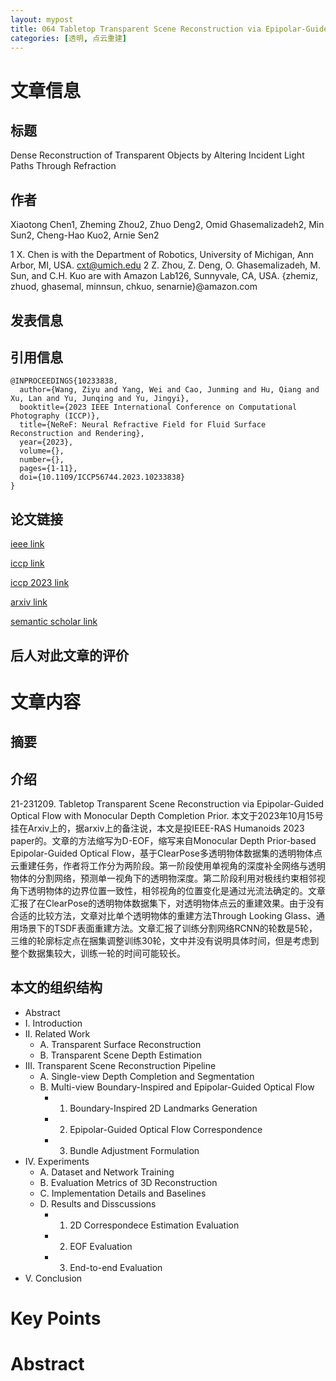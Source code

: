 ```yaml
---
layout: mypost
title: 064 Tabletop Transparent Scene Reconstruction via Epipolar-Guided Optical Flow with Monocular Depth Completion Prior
categories: [透明, 点云重建]
---
```



# 文章信息

## 标题

Dense Reconstruction of Transparent Objects by Altering Incident Light Paths Through Refraction

## 作者

Xiaotong Chen1, Zheming Zhou2, Zhuo Deng2, Omid Ghasemalizadeh2, Min Sun2, Cheng-Hao Kuo2, Arnie Sen2

1 X. Chen is with the Department of Robotics, University of Michigan, Ann Arbor, MI, USA. cxt@umich.edu 2 Z. Zhou, Z. Deng, O. Ghasemalizadeh, M. Sun, and C.H. Kuo are with Amazon Lab126, Sunnyvale, CA, USA. {zhemiz, zhuod, ghasemal, minnsun, chkuo, senarnie}@amazon.com

## 发表信息



## 引用信息

```
@INPROCEEDINGS{10233838,
  author={Wang, Ziyu and Yang, Wei and Cao, Junming and Hu, Qiang and Xu, Lan and Yu, Junqing and Yu, Jingyi},
  booktitle={2023 IEEE International Conference on Computational Photography (ICCP)}, 
  title={NeReF: Neural Refractive Field for Fluid Surface Reconstruction and Rendering}, 
  year={2023},
  volume={},
  number={},
  pages={1-11},
  doi={10.1109/ICCP56744.2023.10233838}
}
```

## 论文链接

[ieee link](https://ieeexplore.ieee.org/abstract/document/10233838)

[iccp link](https://ieeexplore.ieee.org/xpl/conhome/10233258/proceeding)

[iccp 2023 link](https://www.computer.org/csdl/proceedings-article/iccp/2023/10233838/1Qao8fuqNJC)

[arxiv link](https://arxiv.org/abs/2203.04130)

[semantic scholar link](https://www.semanticscholar.org/paper/NeReF%3A-Neural-Refractive-Field-for-Fluid-Surface-Wang-Yang/fd2c0e45a95933cacc2a69c79ec1f74553d0cb39)

## 后人对此文章的评价


# 文章内容

## 摘要

> 

## 介绍

21-231209. Tabletop Transparent Scene Reconstruction via Epipolar-Guided Optical Flow with Monocular Depth Completion Prior. 本文于2023年10月15号挂在Arxiv上的，据arxiv上的备注说，本文是投IEEE-RAS Humanoids 2023 paper的。文章的方法缩写为D-EOF，缩写来自Monocular Depth Prior-based Epipolar-Guided Optical Flow，基于ClearPose多透明物体数据集的透明物体点云重建任务，作者将工作分为两阶段。第一阶段使用单视角的深度补全网络与透明物体的分割网络，预测单一视角下的透明物深度。第二阶段利用对极线约束相邻视角下透明物体的边界位置一致性，相邻视角的位置变化是通过光流法确定的。文章汇报了在ClearPose的透明物体数据集下，对透明物体点云的重建效果。由于没有合适的比较方法，文章对比单个透明物体的重建方法Through Looking Glass、通用场景下的TSDF表面重建方法。文章汇报了训练分割网络RCNN的轮数是5轮，三维的轮廓标定点在捆集调整训练30轮，文中并没有说明具体时间，但是考虑到整个数据集较大，训练一轮的时间可能较长。

## 本文的组织结构


- Abstract
- I. Introduction
- II. Related Work
  - A. Transparent Surface Reconstruction
  - B. Transparent Scene Depth Estimation
- III. Transparent Scene Reconstruction Pipeline
  - A. Single-view Depth Completion and Segmentation
  - B. Multi-view Boundary-Inspired and Epipolar-Guided Optical Flow
    - 1) Boundary-Inspired 2D Landmarks Generation
    - 2) Epipolar-Guided Optical Flow Correspondence
    - 3) Bundle Adjustment Formulation
- IV. Experiments
  - A. Dataset and Network Training
  - B. Evaluation Metrics of 3D Reconstruction
  - C. Implementation Details and Baselines
  - D. Results and Disscussions
    - 1) 2D Correspondece Estimation Evaluation
    - 2) EOF Evaluation
    - 3) End-to-end Evaluation
- V. Conclusion


# Key Points

# Abstract 


